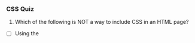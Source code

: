 ### CSS Quiz

1. Which of the following is NOT a way to include CSS in an HTML page?

- [ ] Using the <style> tag inline in the HTML document
- [ ] External Style Sheet
- [ ] Directly on an HTML tag using the style= attribute
- [x] Using the <font> tag to enclose other tags


2. Which HTML tag does nothing to the text it surrounds and has as its sole purpose to create a "handle" so as to be able to apply CSS to the text.

- [ ] embed
- [ ] h1
- [x] span
- [ ] handle

3. Why is there more than one font listed in the following CSS rule? 

``` body { font-family: "Trebuchet MS", Helvetica, Arial, sans-serif; } ```

- [ ] They are the preferred fonts for Windows, Mac, Linux, and "Other" systems
- [ ] This is a syntax error, the rule should start with "font-name"
- [x] They are listed in descending preference order if the fonts specified are not present in the browser
- [ ] This is a syntax error, square braces [ ] should be used for the CSS rule


4. Which CSS selector controls how a link (anchor tag) looks while the user mouses over the link (i.e., while hovering)?

- [ ] :hover
- [ ] hover
- [x] a:hover

5. Which of these CSS rules make text appear in a bold face font?

- [x] font-weight: bold
- [ ] font-expand: 10%
- [ ] strong: yes
- [ ] font-bold: on
- [ ] font-style: bold


6. What CSS selector would style a tag that looks like this: 

``` < ... class="puppy"> ```

- [x] .puppy { ...
- [ ] puppy { ...
- [ ] %puppy { ...
- [ ] _puppy { ...
- [ ] puppy !important { ...


7. What CSS rule allows you include a tag in markup but hide it from view in the browser?
- [ ] display: block;
- [ ] right: 0;
- [x] visibility: hidden;
- [ ] status: off;
- [ ] font-size: -1px;

8. Which of the following CSS selectors is between the content area and the border? (CSS box model)

- [ ] margin
- [ ] perimeter
- [ ] pixels
- [ ] edge
- [x] padding


9. What tag is used to import a style sheet into an HTML document?
- [x] <link>
- [ ] link
- [ ] <link

10. Which of the following statements are true?

- [x] An "id" attribute should only be used once in an HTML file
- [ ] A tag can only have a "class" attribute or an "id" attribute but not both
- [ ] A "class" attribute can only be used once in an HTML file
- [x] A "class" attribute can be used many times in an HTML file
- [ ] It is recommended to use an "id" attribute many times in an HTML file

11. For the following HTML, which description of the "style=" attribute is most accurate?

``` <p style="color: red;"> ```

- [ ] It contains JavaScript to be executed when the user's mouse hovers over the paragraph
- [ ] It changes the background color of the paragraph to red
- [x] It allows the application of the specified CSS rule to the content of the paragraph
- [ ] It changes the color of the tab for this page in the browser to be red
- [ ] It is an HTML syntax error and will be ignored
